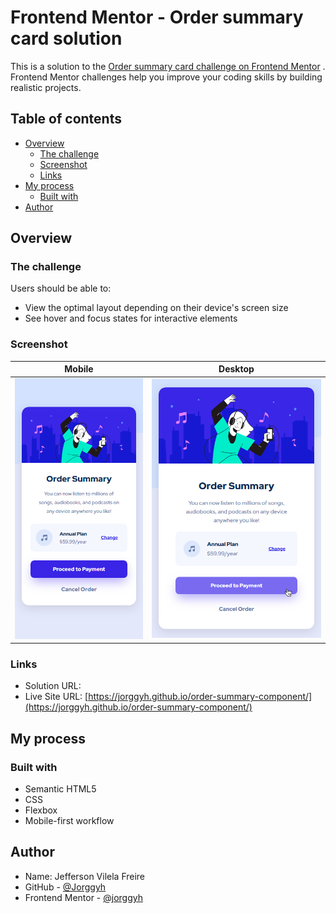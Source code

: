 # Frontend Mentor - Order summary card solution

This is a solution to
the [Order summary card challenge on Frontend Mentor](https://www.frontendmentor.io/challenges/order-summary-component-QlPmajDUj)
. Frontend Mentor challenges help you improve your coding skills by building realistic projects.

## Table of contents

- [Overview](#overview)
    - [The challenge](#the-challenge)
    - [Screenshot](#screenshot)
    - [Links](#links)
- [My process](#my-process)
    - [Built with](#built-with)
- [Author](#author)

## Overview

### The challenge

Users should be able to:

- View the optimal layout depending on their device's screen size
- See hover and focus states for interactive elements

### Screenshot

| Mobile                          | Desktop      |
|---------------------------------|-------------------------------|
| ![](/img/screenshot-mobile.png) | ![](/img/screenshot-desktop.png) |

### Links

- Solution
  URL: []()
- Live Site
  URL: [https://jorggyh.github.io/order-summary-component/](https://jorggyh.github.io/order-summary-component/)

## My process

### Built with

- Semantic HTML5
- CSS
- Flexbox
- Mobile-first workflow

## Author

- Name: Jefferson Vilela Freire
- GitHub - [@Jorggyh](https://www.your-site.com)
- Frontend Mentor - [@jorggyh](https://www.frontendmentor.io/profile/jorggyh)
